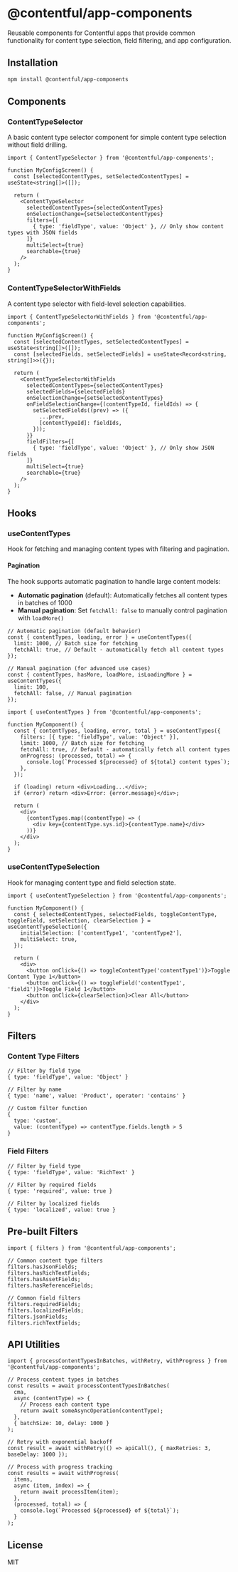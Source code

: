 # @contentful/app-components

Reusable components for Contentful apps that provide common functionality for content type selection, field filtering, and app configuration.

## Installation

```bash
npm install @contentful/app-components
```

## Components

### ContentTypeSelector

A basic content type selector component for simple content type selection without field drilling.

```tsx
import { ContentTypeSelector } from '@contentful/app-components';

function MyConfigScreen() {
  const [selectedContentTypes, setSelectedContentTypes] = useState<string[]>([]);

  return (
    <ContentTypeSelector
      selectedContentTypes={selectedContentTypes}
      onSelectionChange={setSelectedContentTypes}
      filters={[
        { type: 'fieldType', value: 'Object' }, // Only show content types with JSON fields
      ]}
      multiSelect={true}
      searchable={true}
    />
  );
}
```

### ContentTypeSelectorWithFields

A content type selector with field-level selection capabilities.

```tsx
import { ContentTypeSelectorWithFields } from '@contentful/app-components';

function MyConfigScreen() {
  const [selectedContentTypes, setSelectedContentTypes] = useState<string[]>([]);
  const [selectedFields, setSelectedFields] = useState<Record<string, string[]>>({});

  return (
    <ContentTypeSelectorWithFields
      selectedContentTypes={selectedContentTypes}
      selectedFields={selectedFields}
      onSelectionChange={setSelectedContentTypes}
      onFieldSelectionChange={(contentTypeId, fieldIds) => {
        setSelectedFields((prev) => ({
          ...prev,
          [contentTypeId]: fieldIds,
        }));
      }}
      fieldFilters={[
        { type: 'fieldType', value: 'Object' }, // Only show JSON fields
      ]}
      multiSelect={true}
      searchable={true}
    />
  );
}
```

## Hooks

### useContentTypes

Hook for fetching and managing content types with filtering and pagination.

#### Pagination

The hook supports automatic pagination to handle large content models:

- **Automatic pagination** (default): Automatically fetches all content types in batches of 1000
- **Manual pagination**: Set `fetchAll: false` to manually control pagination with `loadMore()`

```tsx
// Automatic pagination (default behavior)
const { contentTypes, loading, error } = useContentTypes({
  limit: 1000, // Batch size for fetching
  fetchAll: true, // Default - automatically fetch all content types
});

// Manual pagination (for advanced use cases)
const { contentTypes, hasMore, loadMore, isLoadingMore } = useContentTypes({
  limit: 100,
  fetchAll: false, // Manual pagination
});
```

```tsx
import { useContentTypes } from '@contentful/app-components';

function MyComponent() {
  const { contentTypes, loading, error, total } = useContentTypes({
    filters: [{ type: 'fieldType', value: 'Object' }],
    limit: 1000, // Batch size for fetching
    fetchAll: true, // Default - automatically fetch all content types
    onProgress: (processed, total) => {
      console.log(`Processed ${processed} of ${total} content types`);
    },
  });

  if (loading) return <div>Loading...</div>;
  if (error) return <div>Error: {error.message}</div>;

  return (
    <div>
      {contentTypes.map((contentType) => (
        <div key={contentType.sys.id}>{contentType.name}</div>
      ))}
    </div>
  );
}
```

### useContentTypeSelection

Hook for managing content type and field selection state.

```tsx
import { useContentTypeSelection } from '@contentful/app-components';

function MyComponent() {
  const { selectedContentTypes, selectedFields, toggleContentType, toggleField, setSelection, clearSelection } = useContentTypeSelection({
    initialSelection: ['contentType1', 'contentType2'],
    multiSelect: true,
  });

  return (
    <div>
      <button onClick={() => toggleContentType('contentType1')}>Toggle Content Type 1</button>
      <button onClick={() => toggleField('contentType1', 'field1')}>Toggle Field 1</button>
      <button onClick={clearSelection}>Clear All</button>
    </div>
  );
}
```

## Filters

### Content Type Filters

```tsx
// Filter by field type
{ type: 'fieldType', value: 'Object' }

// Filter by name
{ type: 'name', value: 'Product', operator: 'contains' }

// Custom filter function
{
  type: 'custom',
  value: (contentType) => contentType.fields.length > 5
}
```

### Field Filters

```tsx
// Filter by field type
{ type: 'fieldType', value: 'RichText' }

// Filter by required fields
{ type: 'required', value: true }

// Filter by localized fields
{ type: 'localized', value: true }
```

## Pre-built Filters

```tsx
import { filters } from '@contentful/app-components';

// Common content type filters
filters.hasJsonFields;
filters.hasRichTextFields;
filters.hasAssetFields;
filters.hasReferenceFields;

// Common field filters
filters.requiredFields;
filters.localizedFields;
filters.jsonFields;
filters.richTextFields;
```

## API Utilities

```tsx
import { processContentTypesInBatches, withRetry, withProgress } from '@contentful/app-components';

// Process content types in batches
const results = await processContentTypesInBatches(
  cma,
  async (contentType) => {
    // Process each content type
    return await someAsyncOperation(contentType);
  },
  { batchSize: 10, delay: 1000 }
);

// Retry with exponential backoff
const result = await withRetry(() => apiCall(), { maxRetries: 3, baseDelay: 1000 });

// Process with progress tracking
const results = await withProgress(
  items,
  async (item, index) => {
    return await processItem(item);
  },
  (processed, total) => {
    console.log(`Processed ${processed} of ${total}`);
  }
);
```

## License

MIT
